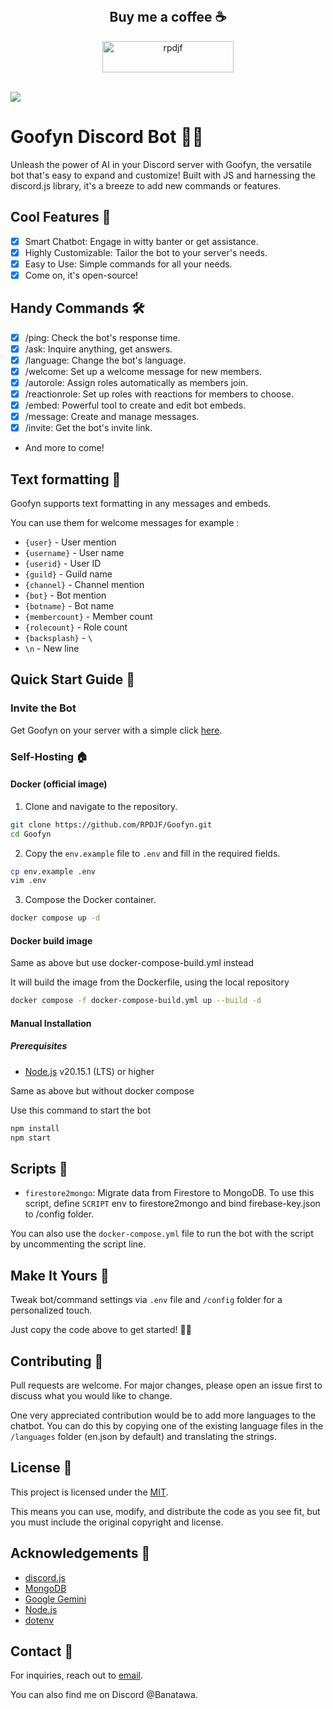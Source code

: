 <div align="center">
  <br>
  <h2> Buy me a coffee ☕ </h2>
  <a href="https://ko-fi.com/rpdjf"> <img align="center" src="https://cdn.ko-fi.com/cdn/kofi3.png?v=3" height="50" width="210" alt="rpdjf" /></a>
  <br><br>
</div>

![](https://img.shields.io/github/languages/code-size/rpdjf/Goofyn?color=5BCFFF)

# Goofyn Discord Bot 🤖✨
Unleash the power of AI in your Discord server with Goofyn, the versatile bot that's easy to expand and customize! Built with JS and harnessing the discord.js library, it's a breeze to add new commands or features.

## Cool Features 🚀
- [x] Smart Chatbot: Engage in witty banter or get assistance.
- [x] Highly Customizable: Tailor the bot to your server's needs.
- [x] Easy to Use: Simple commands for all your needs.
- [x] Come on, it's open-source!

## Handy Commands 🛠️
- [x] /ping: Check the bot's response time.
- [x] /ask: Inquire anything, get answers.
- [x] /language: Change the bot's language.
- [x] /welcome: Set up a welcome message for new members.
- [x] /autorole: Assign roles automatically as members join.
- [x] /reactionrole: Set up roles with reactions for members to choose.
- [x] /embed: Powerful tool to create and edit bot embeds.
- [x] /message: Create and manage messages.
- [x] /invite: Get the bot's invite link.
- And more to come!

## Text formatting 📝
Goofyn supports text formatting in any messages and embeds.

You can use them for welcome messages for example :
- `{user}` - User mention
- `{username}` - User name
- `{userid}` - User ID
- `{guild}` - Guild name
- `{channel}` - Channel mention
- `{bot}` - Bot mention
- `{botname}` - Bot name
- `{membercount}` - Member count
- `{rolecount}` - Role count
- `{backsplash}` - `\`
- `\n` - New line

## Quick Start Guide 🏁
### Invite the Bot
Get Goofyn on your server with a simple click [here](https://discord.com/oauth2/authorize?client_id=1251221585981997126).

### Self-Hosting 🏠

#### Docker (official image)
1. Clone and navigate to the repository.
```bash
git clone https://github.com/RPDJF/Goofyn.git
cd Goofyn
```

2. Copy the ``env.example`` file to ``.env`` and fill in the required fields.
```bash
cp env.example .env
vim .env
```

3. Compose the Docker container.
```bash
docker compose up -d
```

#### Docker build image

Same as above but use docker-compose-build.yml instead

It will build the image from the Dockerfile, using the local repository
```bash
docker compose -f docker-compose-build.yml up --build -d
```

#### Manual Installation
##### Prerequisites
- [Node.js](https://nodejs.org) v20.15.1 (LTS) or higher

Same as above but without docker compose

Use this command to start the bot
```bash
npm install
npm start
```

## Scripts 📜
- ``firestore2mongo``: Migrate data from Firestore to MongoDB.
To use this script, define `SCRIPT` env to firestore2mongo and bind firebase-key.json to /config folder.

You can also use the `docker-compose.yml` file to run the bot with the script by uncommenting the script line.


## Make It Yours 🎨
Tweak bot/command settings via ``.env`` file and ``/config`` folder for a personalized touch.

Just copy the code above to get started! 🎈👾

## Contributing 🤝
Pull requests are welcome. For major changes, please open an issue first to discuss what you would like to change.

One very appreciated contribution would be to add more languages to the chatbot. You can do this by copying one of the existing language files in the ``/languages`` folder (en.json by default) and translating the strings.

## License 📝
This project is licensed under the [MIT](https://github.com/RPDJF/Goofyn/blob/main/LICENCE.md).

This means you can use, modify, and distribute the code as you see fit, but you must include the original copyright and license.

## Acknowledgements 🙏
- [discord.js](https://discord.js.org)
- [MongoDB](https://www.mongodb.com)
- [Google Gemini](https://ai.google.dev)
- [Node.js](https://nodejs.org)
- [dotenv](https://www.npmjs.com/package/dotenv)

## Contact 📧
For inquiries, reach out to [email](mailto:contact@ruinfo.ch).

You can also find me on Discord @Banatawa.